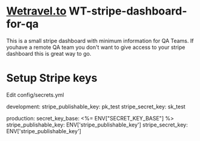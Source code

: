 # [Wetravel.to](http://www.wetravel.to) WT-stripe-dashboard-for-qa
This is a small stripe dashboard with minimum information for QA Teams. If youhave a remote QA team you don't want to give access to your stripe dashboard this is great way to go.

# Setup Stripe keys
Edit config/secrets.yml

development:
  stripe_publishable_key: pk_test
  stripe_secret_key: sk_test

production:
  secret_key_base: <%= ENV["SECRET_KEY_BASE"] %>
  stripe_publishable_key: ENV['stripe_publishable_key']
  stripe_secret_key: ENV['stripe_publishable_key']
